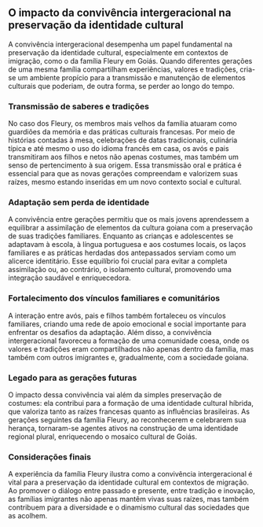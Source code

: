 ## O impacto da convivência intergeracional na preservação da identidade cultural

A convivência intergeracional desempenha um papel fundamental na preservação da identidade cultural, especialmente em contextos de imigração, como o da família Fleury em Goiás. Quando diferentes gerações de uma mesma família compartilham experiências, valores e tradições, cria-se um ambiente propício para a transmissão e manutenção de elementos culturais que poderiam, de outra forma, se perder ao longo do tempo.

### Transmissão de saberes e tradições

No caso dos Fleury, os membros mais velhos da família atuaram como guardiões da memória e das práticas culturais francesas. Por meio de histórias contadas à mesa, celebrações de datas tradicionais, culinária típica e até mesmo o uso do idioma francês em casa, os avós e pais transmitiram aos filhos e netos não apenas costumes, mas também um senso de pertencimento à sua origem. Essa transmissão oral e prática é essencial para que as novas gerações compreendam e valorizem suas raízes, mesmo estando inseridas em um novo contexto social e cultural.

### Adaptação sem perda de identidade

A convivência entre gerações permitiu que os mais jovens aprendessem a equilibrar a assimilação de elementos da cultura goiana com a preservação de suas tradições familiares. Enquanto as crianças e adolescentes se adaptavam à escola, à língua portuguesa e aos costumes locais, os laços familiares e as práticas herdadas dos antepassados serviam como um alicerce identitário. Esse equilíbrio foi crucial para evitar a completa assimilação ou, ao contrário, o isolamento cultural, promovendo uma integração saudável e enriquecedora.

### Fortalecimento dos vínculos familiares e comunitários

A interação entre avós, pais e filhos também fortaleceu os vínculos familiares, criando uma rede de apoio emocional e social importante para enfrentar os desafios da adaptação. Além disso, a convivência intergeracional favoreceu a formação de uma comunidade coesa, onde os valores e tradições eram compartilhados não apenas dentro da família, mas também com outros imigrantes e, gradualmente, com a sociedade goiana.

### Legado para as gerações futuras

O impacto dessa convivência vai além da simples preservação de costumes: ela contribui para a formação de uma identidade cultural híbrida, que valoriza tanto as raízes francesas quanto as influências brasileiras. As gerações seguintes da família Fleury, ao reconhecerem e celebrarem sua herança, tornaram-se agentes ativos na construção de uma identidade regional plural, enriquecendo o mosaico cultural de Goiás.

### Considerações finais

A experiência da família Fleury ilustra como a convivência intergeracional é vital para a preservação da identidade cultural em contextos de migração. Ao promover o diálogo entre passado e presente, entre tradição e inovação, as famílias imigrantes não apenas mantêm vivas suas raízes, mas também contribuem para a diversidade e o dinamismo cultural das sociedades que as acolhem.